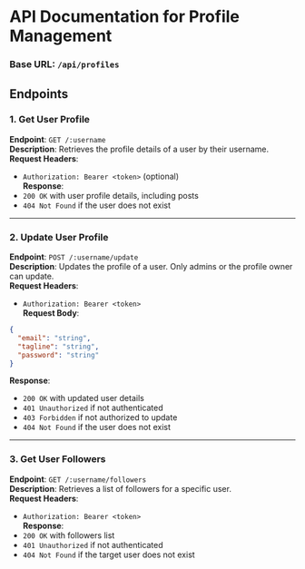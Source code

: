 
# API Documentation for Profile Management

### Base URL: `/api/profiles`

## Endpoints

### 1. **Get User Profile**
**Endpoint**: `GET /:username`  
**Description**: Retrieves the profile details of a user by their username.  
**Request Headers**:  
- `Authorization: Bearer <token>` (optional)  
**Response**:  
- `200 OK` with user profile details, including posts  
- `404 Not Found` if the user does not exist  

---

### 2. **Update User Profile**
**Endpoint**: `POST /:username/update`  
**Description**: Updates the profile of a user. Only admins or the profile owner can update.  
**Request Headers**:  
- `Authorization: Bearer <token>`  
**Request Body**:  
```json
{
  "email": "string",
  "tagline": "string",
  "password": "string"
}
```
**Response**:  
- `200 OK` with updated user details  
- `401 Unauthorized` if not authenticated  
- `403 Forbidden` if not authorized to update  
- `404 Not Found` if the user does not exist  

---

### 3. **Get User Followers**
**Endpoint**: `GET /:username/followers`  
**Description**: Retrieves a list of followers for a specific user.  
**Request Headers**:  
- `Authorization: Bearer <token>`  
**Response**:  
- `200 OK` with followers list  
- `401 Unauthorized` if not authenticated  
- `404 Not Found` if the target user does not exist  

